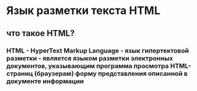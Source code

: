 <h1>
  Язык разметки текста HTML
</h1>
<h2>что такое HTML?</h2>
<h3>
  HTML - HyperText Markup Language - язык гипертектовой разметки - является языком разметки электронных документов, указывающим программа просмотра HTML-страниц (браузерам) форму представления описанной в документе информации
  
</h3>
